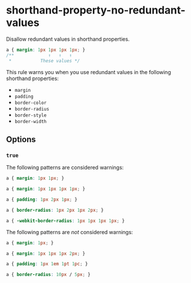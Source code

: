# shorthand-property-no-redundant-values

Disallow redundant values in shorthand properties.

```css
a { margin: 1px 1px 1px 1px; }
/**             ↑   ↑   ↑
 *           These values */
```

This rule warns you when you use redundant values in the following shorthand properties:

-   `margin`
-   `padding`
-   `border-color`
-   `border-radius`
-   `border-style`
-   `border-width`

## Options

### `true`

The following patterns are considered warnings:

```css
a { margin: 1px 1px; }
```

```css
a { margin: 1px 1px 1px 1px; }
```

```css
a { padding: 1px 2px 1px; }
```

```css
a { border-radius: 1px 2px 1px 2px; }
```

```css
a { -webkit-border-radius: 1px 1px 1px 1px; }
```

The following patterns are *not* considered warnings:

```css
a { margin: 1px; }
```

```css
a { margin: 1px 1px 1px 2px; }
```

```css
a { padding: 1px 1em 1pt 1pc; }
```

```css
a { border-radius: 10px / 5px; }
```
